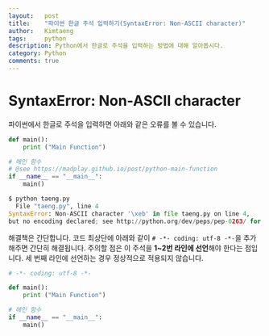 ```yaml
---
layout:   post
title:    "파이썬 한글 주석 입력하기(SyntaxError: Non-ASCII character)"
author:   Kimtaeng
tags: 	  python
description: Python에서 한글로 주석을 입력하는 방법에 대해 알아봅시다.
category: Python
comments: true
---
```


# SyntaxError: Non-ASCII character

파이썬에서 한글로 주석을 입력하면 아래와 같은 오류를 볼 수 있습니다.

```python
def main():
    print ("Main Function")

# 메인 함수
# @see https://madplay.github.io/post/python-main-function
if __name__ == "__main__":
	main()
```

```python
$ python taeng.py 
  File "taeng.py", line 4
SyntaxError: Non-ASCII character '\xeb' in file taeng.py on line 4,
but no encoding declared; see http://python.org/dev/peps/pep-0263/ for details
```

해결책은 간단합니다. 코드 최상단에 아래와 같이 ```# -*- coding: utf-8 -*-```을 추가해주면 간단히 해결됩니다.
주의할 점은 이 주석을 **1~2번 라인에 선언**해야 한다는 점입니다. 세 번째 라인에 선언하는 경우
정상적으로 적용되지 않습니다.

```python
# -*- coding: utf-8 -*-

def main():
    print ("Main Function")

# 메인 함수
if __name__ == "__main__":
	main()
```